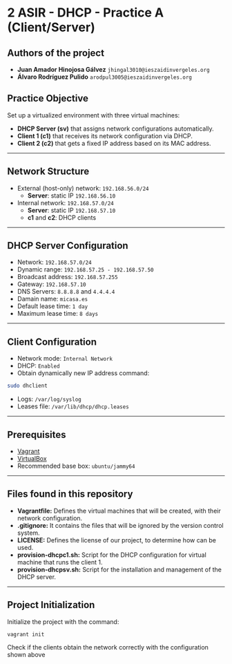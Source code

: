 # 2 ASIR - DHCP - Practice A (Client/Server)

## Authors of the project

- **Juan Amador Hinojosa Gálvez** `jhingal3010@ieszaidinvergeles.org`
- **Álvaro Rodríguez Pulido** `arodpul3005@ieszaidinvergeles.org`

## Practice Objective

Set up a virtualized environment with three virtual machines:

- **DHCP Server (sv)** that assigns network configurations automatically.
- **Client 1 (c1)** that receives its network configuration via DHCP.
- **Client 2 (c2)** that gets a fixed IP address based on its MAC address.

---

## Network Structure

- External (host-only) network: `192.168.56.0/24`
  - **Server**: static IP `192.168.56.10`
- Internal network: `192.168.57.0/24`
  - **Server**: static IP `192.168.57.10`
  - **c1** and **c2**: DHCP clients
---

## DHCP Server Configuration

- Network: `192.168.57.0/24`
- Dynamic range: `192.168.57.25 - 192.168.57.50`
- Broadcast address: `192.168.57.255`
- Gateway: `192.168.57.10`
- DNS Servers: `8.8.8.8` and `4.4.4.4`
- Damain name: `micasa.es`
- Default lease time: `1 day`
- Maximum lease time: `8 days`

---

## Client Configuration
- Network mode: `Internal Network`
- DHCP: `Enabled`
- Obtain dynamically new IP address command:
```bash
sudo dhclient
```
- Logs: `/var/log/syslog`
- Leases file: `/var/lib/dhcp/dhcp.leases`
  

---

## Prerequisites

- [Vagrant](https://www.vagrantup.com/)
- [VirtualBox](https://www.virtualbox.org/)
- Recommended base box: `ubuntu/jammy64`

---

## Files found in this repository
- **Vagrantfile:** Defines the virtual machines that will be created, with their network configuration.
- **.gitignore:** It contains the files that will be ignored by the version control system.
- **LICENSE:** Defines the license of our project, to determine how can be used.
- **provision-dhcpc1.sh:** Script for the DHCP configuration for virtual machine that runs the client 1.
- **provision-dhcpsv.sh:** Script for the installation and management of the DHCP server.

---

## Project Initialization

Initialize the project with the command:

```bash
vagrant init
```
Check if the clients obtain the network correctly with the configuration shown above

